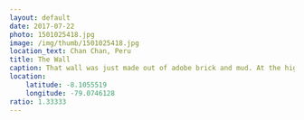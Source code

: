 ```yaml
---
layout: default
date: 2017-07-22
photo: 1501025418.jpg
image: /img/thumb/1501025418.jpg
location_text: Chan Chan, Peru
title: The Wall
caption: That wall was just made out of adobe brick and mud. At the highest it could have reached 10 meters! Built around 900 AD.
location:
    latitude: -8.1055519
    longitude: -79.0746128
ratio: 1.33333
---
```

